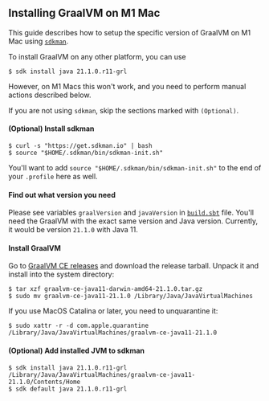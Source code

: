 ## Installing GraalVM on M1 Mac

This guide describes how to setup the specific version of GraalVM on M1 Mac
using [`sdkman`](https://sdkman.io/).

To install GraalVM on any other platform, you can use

```
$ sdk install java 21.1.0.r11-grl
```

However, on M1 Macs this won't work, and you need to perform manual actions
described below.

If you are not using `sdkman`, skip the sections marked with `(Optional)`.

#### (Optional) Install sdkman

```
$ curl -s "https://get.sdkman.io" | bash
$ source "$HOME/.sdkman/bin/sdkman-init.sh"
```

You'll want to add `source "$HOME/.sdkman/bin/sdkman-init.sh"` to the end of
your `.profile` here as well.

#### Find out what version you need

Please see variables `graalVersion` and `javaVersion` in
[`build.sbt`](../build.sbt) file. You'll need the GraalVM with the exact same
version and Java version. Currently, it would be version `21.1.0` with Java 11.

#### Install GraalVM

Go to [GraalVM CE releases](https://github.com/graalvm/graalvm-ce-builds) and
download the release tarball. Unpack it and install into the system directory:

```
$ tar xzf graalvm-ce-java11-darwin-amd64-21.1.0.tar.gz
$ sudo mv graalvm-ce-java11-21.1.0 /Library/Java/JavaVirtualMachines
```

If you use MacOS Catalina or later, you need to unquarantine it:

```
$ sudo xattr -r -d com.apple.quarantine /Library/Java/JavaVirtualMachines/graalvm-ce-java11-21.1.0
```

#### (Optional) Add installed JVM to sdkman

```
$ sdk install java 21.1.0.r11-grl /Library/Java/JavaVirtualMachines/graalvm-ce-java11-21.1.0/Contents/Home
$ sdk default java 21.1.0.r11-grl
```
